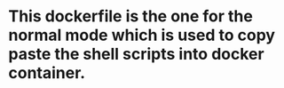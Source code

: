# This dockerfile is the one for the normal mode which is used to copy paste the shell scripts into docker container.
